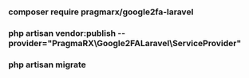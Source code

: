 ### composer require pragmarx/google2fa-laravel

### php artisan vendor:publish --provider="PragmaRX\Google2FALaravel\ServiceProvider"
### php artisan migrate

